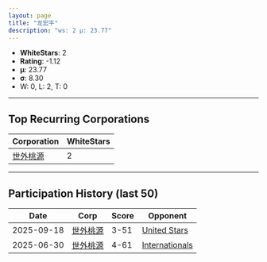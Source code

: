 ```yaml
---
layout: page
title: "龙宏平"
description: "ws: 2 μ: 23.77"
---
```

- **WhiteStars**: 2
- **Rating**: -1.12
- **μ**: 23.77  
- **σ**: 8.30
- W: 0, L: 2, T: 0

---

## Top Recurring Corporations

| Corporation | WhiteStars |
| --- | --- |
| [世外桃源](https://ws.tsl.rocks/corp/7692df8056cb0736bfc429336e43c74a12d3a237305a08cef10617650dc020db/) | 2 |

---

## Participation History (last 50)

| Date | Corp | Score | Opponent |
| --- | --- | --- | --- |
| 2025-09-18 | [世外桃源](https://ws.tsl.rocks/corp/7692df8056cb0736bfc429336e43c74a12d3a237305a08cef10617650dc020db/) | 3-51 | [United Stars](https://ws.tsl.rocks/corp/312c90cac9a249b2179da8891f78c1a90bd16d0bf3391509d6a3d8e9a35a3d36/) |
| 2025-06-30 | [世外桃源](https://ws.tsl.rocks/corp/7692df8056cb0736bfc429336e43c74a12d3a237305a08cef10617650dc020db/) | 4-61 | [Internationals](https://ws.tsl.rocks/corp/7ddbb3c057311d12ecc582b5767dc061653f6b7769ea81f82c752ec258aff6cc/) |